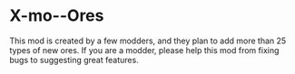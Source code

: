 X-mo--Ores
==========

This mod is created by a few modders, and they plan to add more than 25 types of new ores. If you are a modder, please help this mod from fixing bugs to suggesting great features.
